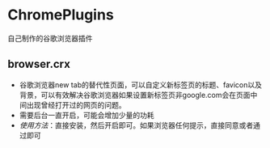 # ChromePlugins
自己制作的谷歌浏览器插件

## browser.crx
- 谷歌浏览器new tab的替代性页面，可以自定义新标签页的标题、favicon以及背景，可以有效解决谷歌浏览器如果设置新标签页非google.com会在页面中间出现曾经打开过的网页的问题。
- 需要后台一直开启，可能会增加少量的功耗
- *使用方法*：直接安装，然后开启即可。如果浏览器任何提示，直接同意或者通过即可
